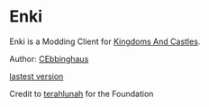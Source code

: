 # Enki
Enki is a Modding Client for [Kingdoms And Castles](http://Kingdomsandcastles.com/).

Author: [CEbbinghaus](http://github.com/CEbbinghaus)

[lastest version](https://github.com/CEbbinghaus/Enki/releases)

Credit to [terahlunah](https://github.com/terahlunah/Merlin) for the Foundation